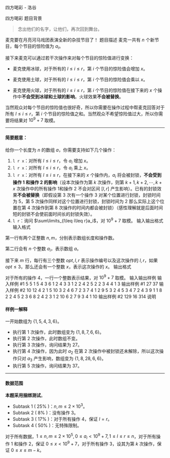 



四方喝彩 - 洛谷














四方喝彩
题目背景
>念出他们的名字，让他们，再次回到舞台。

麦克要在月亮河马戏团表演全新的杂技节目了！
题目描述
麦克一共有 $n$ 个新节目，每个节目的惊险值为 $a_i$。

接下来麦克可以通过若干次操作来对每个节目的惊险值进行变换：

+ 麦克使用冰球，对于所有的 $l\leq i\leq r$，第 $i$ 个节目的惊险值会增加 $x$。

+ 麦克使用土球，对于所有的 $l\leq i\leq r$，第 $i$ 个节目的惊险值会乘以 $x$。

+ 麦克使用火球，对于所有的 $l\leq i\leq r$，第 $i$ 个节目的惊险值在接下来的 $x$ 个操作中**不会受到冰球和土球的影响**。火球效果**不会被替换**。

当然观众对每个节目的惊险值也很好奇，所以你需要在操作过程中帮麦克回答对于所有 $l\leq i\leq r$，第 $i$ 个节目的惊险值之和。当然观众不希望惊险值过大，所以你需要将结果对 $10^9+7$ 取模。

------------
#### 简要题意：

给你一个长度为 $n$ 的数组 $a$，你需要支持如下几个操作：

1. `l r x`：对所有 $l\leq i\leq r$，令 $a_i$ 增加 $x$。
2. `l r x`：对所有 $l\leq i\leq r$，令 $a_i$ 乘上 $x$。
3. `l r x`：对所有 $l\leq i\leq r$，在接下来的 $x$ 个操作内，$a_i$ 将会被封锁，**不会受到操作 1 和操作 2 的影响**（设本次操作为第 $k$ 次操作，则第 $k+1,k+2,\cdots,k+x$ 次操作中的所有操作 1和操作 2 不会对区间 $\left[l,r\right]$ 产生影响）。已有的封锁效果**不会被替换**（即假设第 $3$ 次有一个操作 3 对某个位置进行封锁，封锁时间为 $5$，第 $5$ 次操作同样对这个位置进行封锁，封锁时间为 $2$ 那么实际上这个位置在第 $4$ 次操作到第 $8$ 次操作的时间内都会被封锁）（感性理解就是后面时间短的封锁不会使前面时间长的封锁失效）。
4. `l r`：询问 $\sum\limits_{l\leq i\leq r}a_i$，对 $10^9+7$ 取模。
输入输出格式
输入格式

第一行有两个正整数 $n,m$，分别表示数组长度和操作数。

第二行会有 $n$ 个整数 $a_i$，表示数组 $a$。

接下来 $m$ 行，每行有三个整数 $opt,l,r$ 表示操作编号以及这次操作的 $l,r$，如果 $opt\leq 3$，那么还会有一个整数 $x$，表示这次操作的 $x$。
输出格式

对于所有的操作 4，一行一个整数表示结果，对 $10^9+7$ 取模。
输入输出样例
输入样例 #1
5 5
1 5 4 3 6
1 2 4 3
3 1 2 2
4 2 5
2 2 3 4
4 1 3
输出样例 #1
27
37
输入样例 #2
10 12
4 2 1 5 10 3 2 4 6 7
2 3 7 4
1 2 9 5
3 2 4 5
3 4 7 2
4 3 9
1 1 8 2
2 4 5 2
3 6 8 2
4 2 3
1 2 10 6
2 7 9 3
4 1 10
输出样例 #2
129
16
314
说明
#### 样例一解释
一开始数组为 $\{1,5,4,3,6\}$。

+ 执行第 $1$ 次操作，此时数组变为 $\{1,8,7,6,6\}$。
+ 执行第 $2$ 次操作，此时数组不变。
+ 执行第 $3$ 次操作，询问结果为 $27$。
+ 执行第 $4$ 次操作，因为此时 $a_2$ 在第 $2$ 次操作中被封锁还未解除，所以这次操作只对 $a_3$ 产生影响，数组变为 $\{1,8,28,6,6\}$。
+ 执行第 $5$ 次操作，询问结果为 $37$。

------------
#### 数据范围

**本题采用捆绑测试**。

+ Subtask 1 ( $25\%$ )：$n,m\leq2\times10^3$。
+ Subtask 2 ( $8\%$ )：没有操作 3。
+ Subtask 3 ( $17\%$ )：对于所有操作 4，保证 $l=r$。
+ Subtask 4 ( $50\%$ )：无特殊限制。

对于所有数据，$1\leq n,m\leq 2\times 10^5,0\leq a_i<10^9+7,1\leq l\leq r\leq n$，对于所有操作 1 和操作 2，保证 $0\leq x<10^9+7$，对于所有操作 3，设其为第 $k$ 次操作，保证 $0\leq x\leq m-k$。






